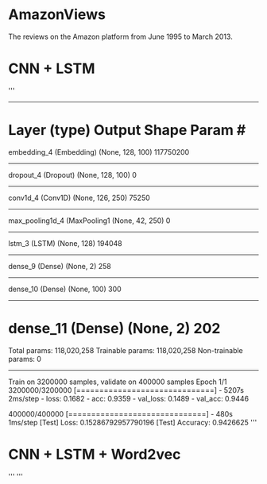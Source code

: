 # AmazonViews
The reviews on the Amazon platform from June 1995 to March 2013.

# CNN + LSTM
'''
_________________________________________________________________
Layer (type)                 Output Shape              Param #   
=================================================================
embedding_4 (Embedding)      (None, 128, 100)          117750200 
_________________________________________________________________
dropout_4 (Dropout)          (None, 128, 100)          0         
_________________________________________________________________
conv1d_4 (Conv1D)            (None, 126, 250)          75250     
_________________________________________________________________
max_pooling1d_4 (MaxPooling1 (None, 42, 250)           0         
_________________________________________________________________
lstm_3 (LSTM)                (None, 128)               194048    
_________________________________________________________________
dense_9 (Dense)              (None, 2)                 258       
_________________________________________________________________
dense_10 (Dense)             (None, 100)               300       
_________________________________________________________________
dense_11 (Dense)             (None, 2)                 202       
=================================================================
Total params: 118,020,258
Trainable params: 118,020,258
Non-trainable params: 0
_________________________________________________________________
Train on 3200000 samples, validate on 400000 samples
Epoch 1/1
3200000/3200000 [==============================] - 5207s 2ms/step - loss: 0.1682 - acc: 0.9359 - val_loss: 0.1489 - val_acc: 0.9446

400000/400000 [==============================] - 480s 1ms/step
[Test] Loss: 0.15286792957790196
[Test] Accuracy: 0.9426625
'''

# CNN + LSTM + Word2vec
'''
'''
